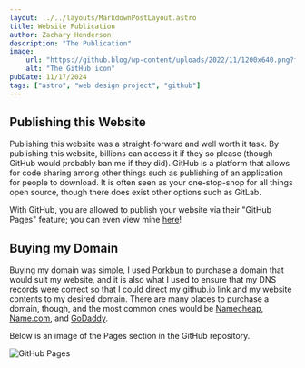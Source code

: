 ```yaml
---
layout: ../../layouts/MarkdownPostLayout.astro
title: Website Publication
author: Zachary Henderson
description: "The Publication"
image:
    url: "https://github.blog/wp-content/uploads/2022/11/1200x640.png?fit=1200%2C640"
    alt: "The GitHub icon"
pubDate: 11/17/2024
tags: ["astro", "web design project", "github"]
---
```


## Publishing this Website
Publishing this website was a straight-forward and well worth it task. By publishing this website, billions can access it if they so please (though GitHub would probably ban me if they did). GitHub is a platform that allows for code sharing among other things such as publishing of an application for people to download. It is often seen as your one-stop-shop for all things open source, though there does exist other options such as GitLab.

With GitHub, you are allowed to publish your website via their "GitHub Pages" feature; you can even view mine [here](https://fay.moe)!

## Buying my Domain
Buying my domain was simple, I used [Porkbun](https://porkbun.com) to purchase a domain that would suit my website, and it is also what I used to ensure that my DNS records were correct so that I could direct my github.io link and my website contents to my desired domain. There are many places to purchase a domain, though, and the most common ones would be [Namecheap](https://namecheap.com), [Name.com](https://name.com), and [GoDaddy](https://godaddy.com).

Below is an image of the Pages section in the GitHub repository.

<img src="https://cdn.discordapp.com/attachments/954991676177395712/1308664595296157737/SCR-20241119-ufbh.png?ex=673ec461&is=673d72e1&hm=ad964545be46f1908870dc3bdcfbd5429b317bf1185508ec51aa9cf736192449&" alt="GitHub Pages" class="responsive-image" />